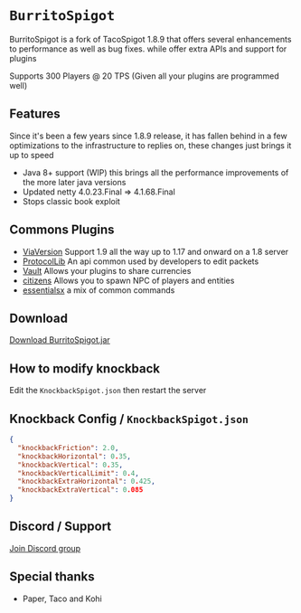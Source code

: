 # `BurritoSpigot`
BurritoSpigot is a fork of TacoSpigot 1.8.9 that offers several enhancements to performance as well as bug fixes. while offer extra APIs and support for plugins

Supports 300 Players @ 20 TPS (Given all your plugins are programmed well)

## Features
Since it's been a few years since 1.8.9 release, it has fallen behind in a few optimizations to the infrastructure to replies on, these changes just brings it up to speed
* Java 8+ support (WIP) this brings all the performance improvements of the more later java versions 
* Updated netty 4.0.23.Final => 4.1.68.Final
* Stops classic book exploit 

## Commons Plugins

* [ViaVersion](https://www.spigotmc.org/resources/viaversion.19254/history?__cf_chl_jschl_tk__=pmd_r4LeY2TmaRwR8_QpQZPjhUbYlsNfCtUx_bhfKx8jgYM-1635647788-0-gqNtZGzNAjujcnBszQnR) Support 1.9 all the way up to 1.17 and onward on a 1.8 server
* [ProtocolLib](https://www.spigotmc.org/resources/protocollib.1997/) An api common used by developers to edit packets
* [Vault](https://www.spigotmc.org/resources/vault.34315/) Allows your plugins to share currencies
* [citizens](https://www.spigotmc.org/resources/citizens.13811/) Allows you to spawn NPC of players and entities
* [essentialsx](https://essentialsx.net/downloads.html) a mix of common commands

## Download
[Download BurritoSpigot.jar](https://nightly.link/CobbleSword/BurritoSpigot/workflows/build/main/Package.zip)


## How to modify knockback
Edit the `KnockbackSpigot.json` then restart the server

## Knockback Config / `KnockbackSpigot.json`
```json
{
  "knockbackFriction": 2.0,
  "knockbackHorizontal": 0.35,
  "knockbackVertical": 0.35,
  "knockbackVerticalLimit": 0.4,
  "knockbackExtraHorizontal": 0.425,
  "knockbackExtraVertical": 0.085
}
```

## Discord / Support
[Join Discord group](https://discord.gg/SBTEbSx)

## Special thanks
* Paper, Taco and Kohi
